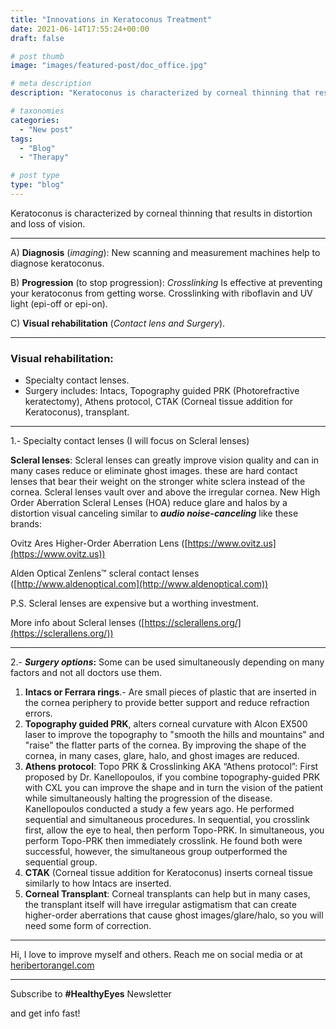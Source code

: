 ```yaml
---
title: "Innovations in Keratoconus Treatment"
date: 2021-06-14T17:55:24+00:00
draft: false

# post thumb
image: "images/featured-post/doc_office.jpg"

# meta description
description: "Keratoconus is characterized by corneal thinning that results in distortion and loss of vision"

# taxonomies
categories: 
  - "New post"
tags:
  - "Blog"
  - "Therapy"

# post type
type: "blog"
---
```


Keratoconus is characterized by corneal thinning that results in distortion and loss of vision.

* * *

A) **Diagnosis** (_imaging_): New scanning and measurement machines help to diagnose keratoconus.

B) **Progression** (to stop progression): _Crosslinking_ Is effective at preventing your keratoconus from getting worse. Crosslinking with riboflavin and UV light (epi-off or epi-on).

C) **Visual rehabilitation** (_Contact lens and Surgery_).

* * *

### **Visual rehabilitation:**

* Specialty contact lenses.
* Surgery includes: Intacs, Topography guided PRK (Photorefractive keratectomy), Athens protocol, CTAK (Corneal tissue addition for Keratoconus), transplant.

* * *

1.- Specialty contact lenses (I will focus on Scleral lenses)

**Scleral lenses**: Scleral lenses can greatly improve vision quality and can in many cases reduce or eliminate ghost images. these are hard contact lenses that bear their weight on the stronger white sclera instead of the cornea. Scleral lenses vault over and above the irregular cornea. New High Order Aberration Scleral Lenses (HOA) reduce glare and halos by a distortion visual canceling similar to _**audio noise-canceling**_ like these brands:

Ovitz Ares Higher-Order Aberration Lens ([https://www.ovitz.us](https://www.ovitz.us))

Alden Optical Zenlens™ scleral contact lenses ([http://www.aldenoptical.com](http://www.aldenoptical.com))

P.S. Scleral lenses are expensive but a worthing investment.

More info about Scleral lenses ([https://sclerallens.org/](https://sclerallens.org/))

* * *

2.- **_Surgery options_:** Some can be used simultaneously depending on many factors and not all doctors use them.

1. **Intacs or Ferrara rings**.- Are small pieces of plastic that are inserted in the cornea periphery to provide better support and reduce refraction errors.
2. **Topography guided PRK**, alters corneal curvature with Alcon EX500 laser to improve the topography to "smooth the hills and mountains" and "raise" the flatter parts of the cornea. By improving the shape of the cornea, in many cases, glare, halo, and ghost images are reduced.
3. **Athens protocol**: Topo PRK & Crosslinking AKA “Athens protocol”: First proposed by Dr. Kanellopoulos, if you combine topography-guided PRK with CXL you can improve the shape and in turn the vision of the patient while simultaneously halting the progression of the disease. Kanellopoulos conducted a study a few years ago. He performed sequential and simultaneous procedures. In sequential, you crosslink first, allow the eye to heal, then perform Topo-PRK. In simultaneous, you perform Topo-PRK then immediately crosslink. He found both were successful, however, the simultaneous group outperformed the sequential group.
4. **CTAK** (Corneal tissue addition for Keratoconus) inserts corneal tissue similarly to how Intacs are inserted.
5. **Corneal Transplant**: Corneal transplants can help but in many cases, the transplant itself will have irregular astigmatism that can create higher-order aberrations that cause ghost images/glare/halo, so you will need some form of correction.

* * *

Hi, I love to improve myself and others. Reach me on social media or at [heribertorangel.com](https://www.heribertorangel.com)

* * *

Subscribe to **#HealthyEyes** Newsletter

and get info fast!
